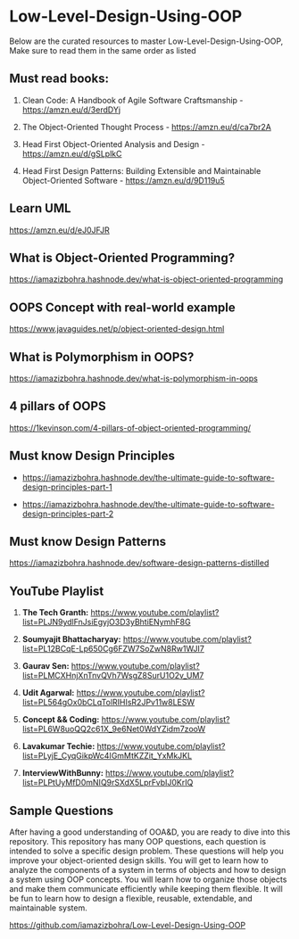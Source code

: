 # Low-Level-Design-Using-OOP

Below are the curated resources to master Low-Level-Design-Using-OOP, Make sure to read them in the same order as listed


## Must read books:

1. Clean Code: A Handbook of Agile Software Craftsmanship - https://amzn.eu/d/3erdDYj

2. The Object-Oriented Thought Process - https://amzn.eu/d/ca7br2A

3. Head First Object-Oriented Analysis and Design - https://amzn.eu/d/gSLplkC

4. Head First Design Patterns: Building Extensible and Maintainable Object-Oriented Software - https://amzn.eu/d/9D119u5


## Learn UML
https://amzn.eu/d/eJ0JFJR


## What is Object-Oriented Programming?
https://iamazizbohra.hashnode.dev/what-is-object-oriented-programming


## OOPS Concept with real-world example

https://www.javaguides.net/p/object-oriented-design.html


## What is Polymorphism in OOPS?

https://iamazizbohra.hashnode.dev/what-is-polymorphism-in-oops


## 4 pillars of OOPS

https://1kevinson.com/4-pillars-of-object-oriented-programming/


## Must know Design Principles

- https://iamazizbohra.hashnode.dev/the-ultimate-guide-to-software-design-principles-part-1

- https://iamazizbohra.hashnode.dev/the-ultimate-guide-to-software-design-principles-part-2


## Must know Design Patterns

https://iamazizbohra.hashnode.dev/software-design-patterns-distilled


## YouTube Playlist

1. **The Tech Granth:** https://www.youtube.com/playlist?list=PLJN9ydlFnJsiEgyjO3D3yBhtiENymhF8G

2. **Soumyajit Bhattacharyay:** https://www.youtube.com/playlist?list=PL12BCqE-Lp650Cg6FZW7SoZwN8Rw1WJI7

3. **Gaurav Sen:** https://www.youtube.com/playlist?list=PLMCXHnjXnTnvQVh7WsgZ8SurU1O2v_UM7

4. **Udit Agarwal:** https://www.youtube.com/playlist?list=PL564gOx0bCLqTolRIHIsR2JPv11w8LESW

5. **Concept && Coding:** https://www.youtube.com/playlist?list=PL6W8uoQQ2c61X_9e6Net0WdYZidm7zooW

6. **Lavakumar Techie:** https://www.youtube.com/playlist?list=PLyjE_CyqGikpWc4IGmMtKZZit_YxMkJKL

7. **InterviewWithBunny:** https://www.youtube.com/playlist?list=PLPtUyMfD0mNIQ9rSXdX5LprFvbIJ0KrIQ


## Sample Questions
After having a good understanding of OOA&D, you are ready to dive into this repository. This repository has many OOP questions, each question is intended to solve a specific design problem. These questions will help you improve your object-oriented design skills. You will get to learn how to analyze the components of a system in terms of objects and how to design a system using OOP concepts. You will learn how to organize those objects and make them communicate efficiently while keeping them flexible. It will be fun to learn how to design a flexible, reusable, extendable, and maintainable system.

https://github.com/iamazizbohra/Low-Level-Design-Using-OOP

